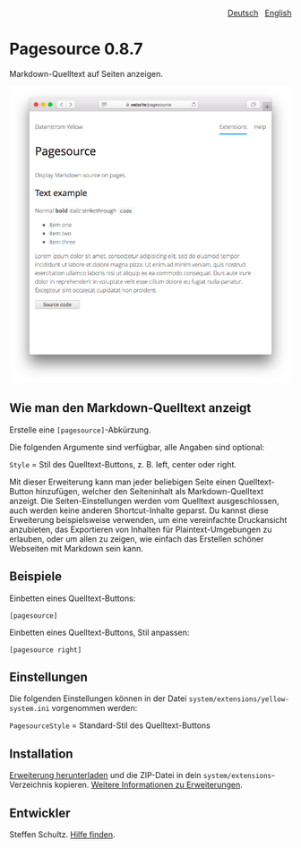 <p align="right"><a href="README-de.md">Deutsch</a> &nbsp; <a href="README.md">English</a></p>

# Pagesource 0.8.7

Markdown-Quelltext auf Seiten anzeigen.

<p align="center"><img src="pagesource-screenshot.png?raw=true" alt="Bildschirmfoto"></p>

## Wie man den Markdown-Quelltext anzeigt

Erstelle eine `[pagesource]`-Abkürzung. 

Die folgenden Argumente sind verfügbar, alle Angaben sind optional: 

`Style` = Stil des Quelltext-Buttons, z. B. left, center oder right.

Mit dieser Erweiterung kann man jeder beliebigen Seite einen Quelltext-Button hinzufügen, welcher den Seiteninhalt als Markdown-Quelltext anzeigt. Die Seiten-Einstellungen werden vom Quelltext ausgeschlossen, auch werden keine anderen Shortcut-Inhalte geparst. Du kannst diese Erweiterung beispielsweise verwenden, um eine vereinfachte Druckansicht anzubieten, das Exportieren von Inhalten für Plaintext-Umgebungen zu erlauben, oder um allen zu zeigen, wie einfach das Erstellen schöner Webseiten mit Markdown sein kann. 

## Beispiele

Einbetten eines Quelltext-Buttons:

    [pagesource]

Einbetten eines Quelltext-Buttons, Stil anpassen:

    [pagesource right]

## Einstellungen

Die folgenden Einstellungen können in der Datei `system/extensions/yellow-system.ini` vorgenommen werden:

`PagesourceStyle` = Standard-Stil des Quelltext-Buttons

## Installation

[Erweiterung herunterladen](https://github.com/datenstrom/yellow-extensions/raw/main/downloads/pagesource.zip) und die ZIP-Datei in dein `system/extensions`-Verzeichnis kopieren. [Weitere Informationen zu Erweiterungen](https://github.com/annaesvensson/yellow-update/tree/main/README-de.md).

## Entwickler

Steffen Schultz. [Hilfe finden](https://datenstrom.se/de/yellow/help/).
